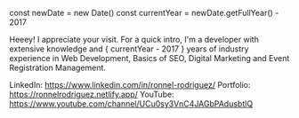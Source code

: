 const newDate = new Date()
const currentYear = newDate.getFullYear() - 2017

Heeey! I appreciate your visit. For a quick intro, I'm a developer with extensive knowledge and { currentYear - 2017 } years of industry experience in Web Development, Basics of SEO, Digital Marketing and Event Registration Management.

LinkedIn:  https://www.linkedin.com/in/ronnel-rodriguez/
Portfolio: https://ronnelrodriguez.netlify.app/
YouTube:   https://www.youtube.com/channel/UCu0sy3VnC4JAGbPAdusbtlQ

<!---
lennorrodriguez08/lennorrodriguez08 is a ✨ special ✨ repository because its `README.md` (this file) appears on your GitHub profile.
You can click the Preview link to take a look at your changes.
--->
